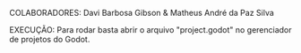 COLABORADORES:
Davi Barbosa Gibson & Matheus André da Paz Silva

EXECUÇÃO:
Para rodar basta abrir o arquivo "project.godot" no gerenciador de projetos do Godot.
